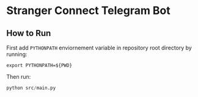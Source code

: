 # Stranger Connect Telegram Bot

## How to Run
First add `PYTHONPATH` enviornement variable in repository root directory by running:
```
export PYTHONPATH=${PWD}
```
Then run:
```python
python src/main.py
```